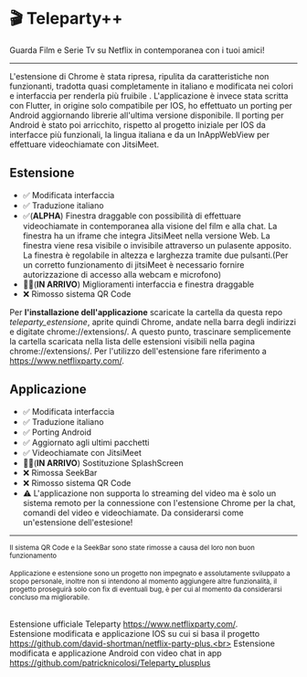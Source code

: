<h1>🎬 Teleparty++</h1>
Guarda Film e Serie Tv su Netflix in contemporanea con i tuoi amici! 
<br><hr>
L'estensione di Chrome è stata ripresa, ripulita da caratteristiche non funzionanti, tradotta quasi completamente in italiano e modificata nei colori e interfaccia per renderla più fruibile
. L'applicazione è invece stata scritta con Flutter, in origine solo compatibile per IOS, ho effettuato un porting per Android aggiornando librerie all'ultima versione disponibile. Il porting per Android è stato poi arricchito, rispetto al progetto iniziale per IOS da interfacce più funzionali, la lingua italiana e da un InAppWebView per
effettuare videochiamate con JitsiMeet.  

<b><h2>Estensione</h2></b>
<ul>
<li>✅ Modificata interfaccia</li>
<li>✅ Traduzione italiano</li>
<li>✅(<b>ALPHA</b>) Finestra draggable con possibilità di effettuare videochiamate in contemporanea alla visione del film e alla chat. La finestra ha un iframe che integra JitsiMeet nella versione Web. La finestra viene resa visibile o invisibile attraverso un pulasente apposito. La finestra è regolabile in altezza e larghezza tramite due pulsanti.(Per un corretto funzionamento di jitsiMeet è necessario fornire autorizzazione di accesso alla webcam e microfono)</li>
  <li>👨‍💻(<b>IN ARRIVO</b>) Miglioramenti interfaccia e finestra draggable</li>
<li>❌ Rimosso sistema QR Code</li>
</ul>

Per <b>l'installazione dell'applicazione</b> scaricate la cartella da questa repo <i>teleparty_estensione</i>, aprite quindi Chrome, andate nella barra degli indirizzi e digitate chrome://extensions/.
A questo punto, trascinare semplicemente la cartella scaricata nella lista delle estensioni visibili nella pagina chrome://extensions/. Per l'utilizzo dell'estensione fare riferimento a https://www.netflixparty.com/.

<b><h2>Applicazione</h2></b>
<ul>
<li>✅ Modificata interfaccia</li>
<li>✅ Traduzione italiano</li>
<li>✅ Porting Android</li>
<li>✅ Aggiornato agli ultimi pacchetti</li>
<li>✅ Videochiamate con JitsiMeet</li>
<li>👨‍💻(<b>IN ARRIVO</b>) Sostituzione SplashScreen</li>
<li>❌ Rimossa SeekBar</li>
<li>❌ Rimosso sistema QR Code</li>
<li>⚠️ L'applicazione non supporta lo streaming del video ma è solo un sistema remoto per la connessione con l'estensione Chrome per la chat, comandi del video e videochiamate. Da considerarsi come un'estensione dell'estesione!</li>
</ul>

<hr>
<small>Il sistema QR Code e la SeekBar sono state rimosse a causa del loro non buon funzionamento</small><br><br>
<small>Applicazione e estensione sono un progetto non impegnato e assolutamente sviluppato a scopo personale, inoltre non si intendono al momento aggiungere altre funzionalità, il progetto proseguirà solo con fix di eventuali bug, è per cui al momento da considerarsi concluso ma migliorabile.</small> <br><br>

Estensione ufficiale Teleparty https://www.netflixparty.com/. <br>
Estensione modificata e applicazione IOS su cui si basa il progetto https://github.com/david-shortman/netflix-party-plus.<br>
Estensione modificata e applicazione Android con video chat in app https://github.com/patricknicolosi/Teleparty_plusplus

